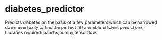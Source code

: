 # diabetes_predictor
Predicts diabetes on the basis of a few parameters which can be narrowed down eventually to find the perfect fit to enable efficient predictions
Libraries required: pandas,numpy,tensorflow.

